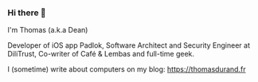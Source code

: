 ### Hi there 👋

I'm Thomas (a.k.a Dean)

Developer of iOS app Padlok, Software Architect and Security Engineer at DiliTrust, Co-writer of Café & Lembas and full-time geek. 

I (sometime) write about computers on my blog: https://thomasdurand.fr
